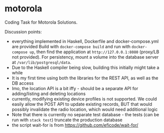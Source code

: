 # motorola
Coding Task for Motorola Solutions.

Discussion points:
- everything implemented in Haskell, Dockerfile and docker-compose.yml are provided
 Build with `docker-compose build` and run with `docker-compose up`, then find the application at 
 `http://127.0.0.1:8080` (proxy/LB not provided).
 For persistency, mount a volume into the database server at `/var/lib/postgresql/data`.
- Due to the Haskell compiler being slow, building this initially might take a while
- It is my first time using both the libraries for the REST API, as well as the DB access
- Imo, the location API is a bit iffy - should be a separate API for adding/listing and deleting locations
- currently, modifying existing device profiles is not supported. We could easily allow the POST API to update existing records, BUT that would possibly invalidate the radio location, which would need additional logic
- Note that there is currently no separate test database - the tests (can be run with `stack test`)
  truncate the production database
- the script wait-for is from https://github.com/eficode/wait-for/
